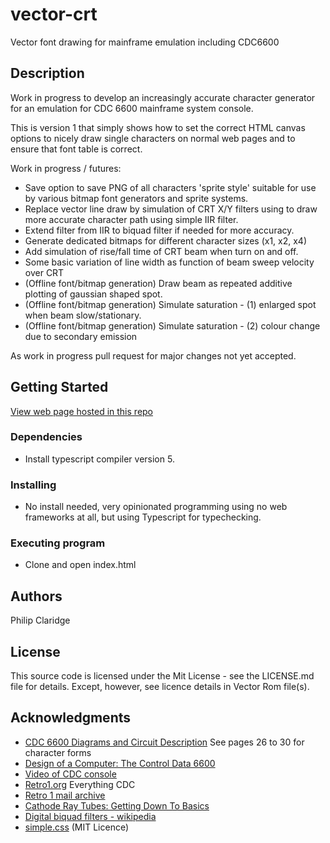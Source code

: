 # vector-crt
Vector font drawing for mainframe emulation including CDC6600

## Description

Work in progress to develop an increasingly accurate character generator for an emulation for 
CDC 6600 mainframe system console.

This is version 1 that simply shows how to set the correct HTML canvas options to nicely draw 
single characters on normal web pages and to ensure that font table is correct.

Work in progress / futures:
* Save option to save PNG of all characters 'sprite style' suitable for use by various 
bitmap font generators and sprite systems.
* Replace vector line draw by simulation of CRT X/Y filters using to draw more accurate character path using simple IIR filter.
* Extend filter from IIR to biquad filter if needed for more accuracy.
* Generate dedicated bitmaps for different character sizes (x1, x2, x4)
* Add simulation of rise/fall time of CRT beam when turn on and off. 
* Some basic variation of line width as function of beam sweep velocity over CRT
* (Offline font/bitmap generation) Draw beam as repeated additive plotting of gaussian shaped spot.
* (Offline font/bitmap generation) Simulate saturation - (1) enlarged spot when beam slow/stationary.
* (Offline font/bitmap generation) Simulate saturation - (2) colour change due to secondary emission 

As work in progress pull request for major changes not yet accepted. 

## Getting Started

[View web page hosted in this repo](https://philclaridge.github.io/vector-crt/)

### Dependencies

* Install typescript compiler version 5.

### Installing

* No install needed, very opinionated programming using no web frameworks at all, but using Typescript for typechecking. 

### Executing program

* Clone and open index.html

## Authors

Philip Claridge

## License

This source code is licensed under the Mit License - see the LICENSE.md file for details. 
Except, however, see licence details in Vector Rom file(s).

## Acknowledgments

* [CDC 6600 Diagrams and Circuit Description](http://www.bitsavers.org/pdf/cdc/cyber/cyber_70/fieldEngr/60125000C_6602_6603_6622_6681_6682_Data_Channel_Diagrams_Dec65.pdf) See pages 26 to 30 for character forms
* [Design of a Computer: The Control Data 6600](http://ygdes.com/CDC/DesignOfAComputer_CDC6600.pdf)
* [Video of CDC console](https://www.youtube.com/watch?v=wcSmUEaCRp8)
* [Retro1.org](https://codex.retro1.org/cdc:start) Everything CDC
* [Retro 1 mail archive](https://archer.retro1.org/login)
* [Cathode Ray Tubes: Getting Down To Basics](https://w140.com/tekwiki/images/2/2b/068-0313-00.pdf)
* [Digital biquad filters - wikipedia](https://en.wikipedia.org/wiki/Digital_biquad_filter)
* [simple.css](https://simplecss.org) (MIT Licence)
